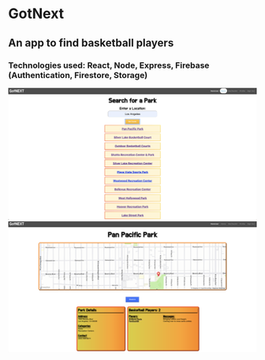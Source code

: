 # GotNext

## An app to find basketball players 

### Technologies used: React, Node, Express, Firebase (Authentication, Firestore, Storage)

![Parks](./public/images/ss1.png)
![Parks2](./public/images/ss2.png)
